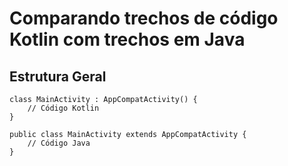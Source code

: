 <h1>Comparando trechos de código Kotlin com trechos em Java</h1>

<h2>Estrutura Geral</h2>

    class MainActivity : AppCompatActivity() {
        // Código Kotlin
    }

    public class MainActivity extends AppCompatActivity {
        // Código Java
    }
